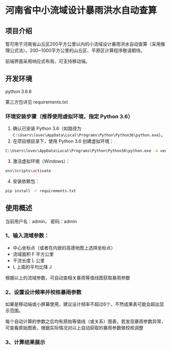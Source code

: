 # 河南省中小流域设计暴雨洪水自动查算

## 项目介绍
暂可用于河南省山丘区200平方公里以内的小流域设计暴雨洪水自动查算（采用推理公式法）。200~1000平方公里的山丘区、平原区计算程序敬请期待。

前端界面采用响应式布局，可支持移动端。

## 开发环境

python 3.6.8

第三方包详见 requirements.txt

### 环境安装步骤（推荐使用虚拟环境，指定 Python 3.6）

1. 确认已安装 Python 3.6（如路径为 `C:\Users\lovec\AppData\Local\Programs\Python\Python36\python.exe`）。
2. 在项目根目录下，使用 Python 3.6 创建虚拟环境：

```bash
C:\Users\lovec\AppData\Local\Programs\Python\Python36\python.exe -m venv env
```

3. 激活虚拟环境（Windows）：

```bash
env\Scripts\activate
```

4. 安装依赖包：

```bash
pip install -r requirements.txt
```

## 使用概述

当前用户名：admin， 密码：admin

### 1、输入流域参数：
* 中心坐标点（或者在内嵌的高德地图上选择坐标点）
* 流域面积 F 平方公里
* 干流长度 L 公里
* L 上面的平均比降 J

根据以上的流域参数，可自动查相关暴雨等值线图获取暴雨参数

### 2、设置设计频率并校核暴雨参数
如果是移动端或小屏幕使用，建议设计频率不超过6个，不然成果表可能会超出显示范围。

每个自动计算的参数之后均有原始等值线（或关系）图表，若发现暴雨参数异常，可查看原始图表，根据实际情况对以上自动获取的暴雨参数做校核调整

### 3、计算结果展示

